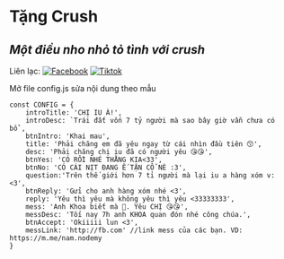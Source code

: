 # Tặng Crush
## _Một điều nho nhỏ tỏ tình với crush_

Liên lạc: 
[![Facebook](https://i.imgur.com/GRqy96ts.jpg)](https://www.facebook.com/nam.nodemy)
[![Tiktok](https://i.imgur.com/Nbfl1E7t.jpg)](https://www.tiktok.com/@manindev)

Mở file config.js sửa nội dung theo mẫu
```
const CONFIG = {
    introTitle: 'CHỊ IU À!',
    introDesc: `Trái đất vốn 7 tỷ người mà sao bây giờ vẫn chưa có bồ`,
    btnIntro: 'Khai mau',
    title: 'Phải chăng em đã yêu ngay từ cái nhìn đầu tiên 😙',
    desc: 'Phải chăng chị iu đã có người yêu 😘😘',
    btnYes: 'CÓ RỒI NHÉ THẰNG KIA<33',
    btnNo: 'CÓ CÁI NỊT ĐANG Ế TẬN CỔ NÈ :3',
    question:'Trên thế giới hơn 7 tỉ người mà lại iu a hàng xóm v: <3',
    btnReply: 'Gửi cho anh hàng xóm nhé <3',
    reply: 'Yêu thì yêu mà không yêu thì yêu <33333333',
    mess: 'Anh Khoa biết mà 🥰. Yêu CHỊ 😘😘',
    messDesc: 'Tối nay 7h anh KHOA quan đón nhé công chúa.',
    btnAccept: 'Okiiiii lun <3',
    messLink: 'http://fb.com' //link mess của các bạn. VD: https://m.me/nam.nodemy
}
```

